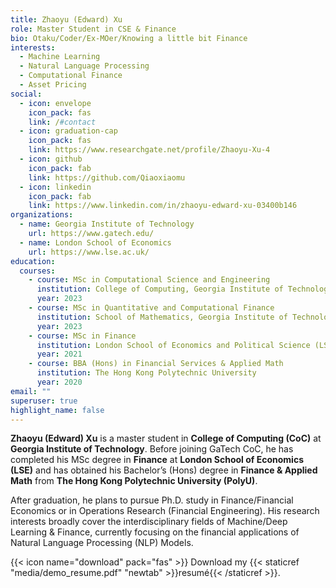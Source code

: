 ```yaml
---
title: Zhaoyu (Edward) Xu
role: Master Student in CSE & Finance
bio: Otaku/Coder/Ex-MOer/Knowing a little bit Finance
interests:
  - Machine Learning
  - Natural Language Processing
  - Computational Finance
  - Asset Pricing
social:
  - icon: envelope
    icon_pack: fas
    link: /#contact
  - icon: graduation-cap
    icon_pack: fas
    link: https://www.researchgate.net/profile/Zhaoyu-Xu-4
  - icon: github
    icon_pack: fab
    link: https://github.com/Qiaoxiaomu
  - icon: linkedin
    icon_pack: fab
    link: https://www.linkedin.com/in/zhaoyu-edward-xu-03400b146
organizations:
  - name: Georgia Institute of Technology
    url: https://www.gatech.edu/
  - name: London School of Economics
    url: https://www.lse.ac.uk/
education:
  courses:
    - course: MSc in Computational Science and Engineering
      institution: College of Computing, Georgia Institute of Technology
      year: 2023
    - course: MSc in Quantitative and Computational Finance
      institution: School of Mathematics, Georgia Institute of Technology
      year: 2023
    - course: MSc in Finance
      institution: London School of Economics and Political Science (LSE)
      year: 2021
    - course: BBA (Hons) in Financial Services & Applied Math
      institution: The Hong Kong Polytechnic University
      year: 2020
email: ""
superuser: true
highlight_name: false
---
```

**Zhaoyu (Edward) Xu** is a master student in **College of Computing (CoC)** at **Georgia Institute of Technology**. Before joining GaTech CoC, he has completed his MSc degree in **Finance** at **London School of Economics (LSE)** and has obtained his Bachelor’s (Hons) degree in **Finance & Applied Math** from **The Hong Kong Polytechnic University (PolyU)**.

After graduation, he plans to pursue Ph.D. study in Finance/Financial Economics or in Operations Research (Financial Engineering). His research interests broadly cover the interdisciplinary fields of Machine/Deep Learning & Finance, currently focusing on the financial applications of Natural Language Processing (NLP) Models.

{{< icon name="download" pack="fas" >}} Download my {{< staticref "media/demo_resume.pdf" "newtab" >}}resumé{{< /staticref >}}.